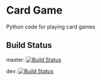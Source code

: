 # Card Game

Python code for playing card games

## Build Status
master: [![Build Status](https://travis-ci.org/JoelPagliuca/Card-Game.svg?branch=master)](https://travis-ci.org/JoelPagliuca/Card-Game)

dev: [![Build Status](https://travis-ci.org/JoelPagliuca/Card-Game.svg?branch=dev)](https://travis-ci.org/JoelPagliuca/Card-Game)